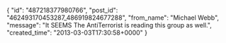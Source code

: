  {
   "id": "487218377980766",
   "post_id": "462493170453287_486919824677288",
   "from_name": "Michael Webb",
   "message": "It SEEMS The AntiTerrorist is reading this group as well.",
   "created_time": "2013-03-03T17:30:58+0000"
 }

